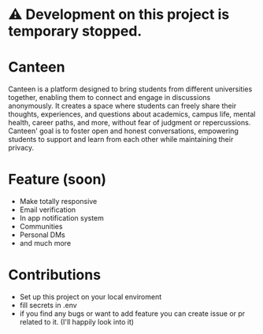 # ⚠️ Development on this project is temporary stopped.

# Canteen

Canteen is a platform designed to bring students from different universities together, enabling them to connect and engage in discussions anonymously. It creates a space where students can freely share their thoughts, experiences, and questions about academics, campus life, mental health, career paths, and more, without fear of judgment or repercussions. Canteen' goal is to foster open and honest conversations, empowering students to support and learn from each other while maintaining their privacy.

# Feature (soon)

- Make totally responsive
- Email verification
- In app notification system
- Communities
- Personal DMs
- and much more

# Contributions

- Set up this project on your local enviroment
- fill secrets in .env
- if you find any bugs or want to add feature you can create issue or pr related to it. (I'll happily look into it)
